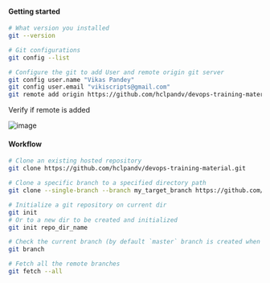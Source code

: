 #### Getting started

```bash
# What version you installed
git --version

# Git configurations
git config --list

# Configure the git to add User and remote origin git server
git config user.name "Vikas Pandey"
git config user.email "vikiscripts@gmail.com"
git remote add origin https://github.com/hclpandv/devops-training-material.git
```

Verify if remote is added   

![image](https://user-images.githubusercontent.com/13016162/66889515-68c64000-f000-11e9-8b13-97affdda0c4f.png)

#### Workflow

```bash
# Clone an existing hosted repository
git clone https://github.com/hclpandv/devops-training-material.git

# Clone a specific branch to a specified directory path
git clone --single-branch --branch my_target_branch https://github.com/hclpandv/devops-training-material.git my_target_dir_path

# Initialize a git repository on current dir
git init
# Or to a new dir to be created and initialized
git init repo_dir_name

# Check the current branch (by default `master` branch is created when you initialize a repository)
git branch

# Fetch all the remote branches
git fetch --all

```
